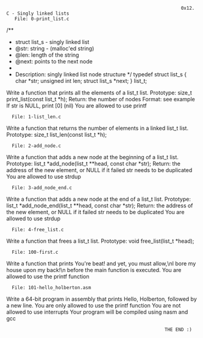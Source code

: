                                                                     0x12. C - Singly linked lists
       File: 0-print_list.c
       
 /**
 * struct list_s - singly linked list
 * @str: string - (malloc'ed string)
 * @len: length of the string
 * @next: points to the next node
 *
 * Description: singly linked list node structure
 */
typedef struct list_s
{
    char *str;
    unsigned int len;
    struct list_s *next;
} list_t;



Write a function that prints all the elements of a list_t list.
Prototype: size_t print_list(const list_t *h);
Return: the number of nodes
Format: see example
If str is NULL, print [0] (nil)
You are allowed to use printf

      File: 1-list_len.c
Write a function that returns the number of elements in a linked list_t list.
Prototype: size_t list_len(const list_t *h);

      File: 2-add_node.c
Write a function that adds a new node at the beginning of a list_t list.
Prototype: list_t *add_node(list_t **head, const char *str);
Return: the address of the new element, or NULL if it failed
str needs to be duplicated
You are allowed to use strdup

      File: 3-add_node_end.c
Write a function that adds a new node at the end of a list_t list.
Prototype: list_t *add_node_end(list_t **head, const char *str);
Return: the address of the new element, or NULL if it failed
str needs to be duplicated
You are allowed to use strdup

      File: 4-free_list.c
Write a function that frees a list_t list.
Prototype: void free_list(list_t *head);

      File: 100-first.c
Write a function that prints You're beat! and yet, you must allow,\nI bore my house upon my back!\n before the main function is executed.
You are allowed to use the printf function

      File: 101-hello_holberton.asm
Write a 64-bit program in assembly that prints Hello, Holberton, followed by a new line.
You are only allowed to use the printf function
You are not allowed to use interrupts
Your program will be compiled using nasm and gcc


                                                              THE END :)
